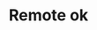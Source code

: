 ---
title: 'Remote ok'
description: 'find a remote job, work from anywhere'
link: 'https://remoteok.com/'
imageURL: 'https://res.cloudinary.com/dc6mrv5cb/image/upload/v1701194695/personal-resources/jobs/remoteok.com__cwjuhz.png'
---